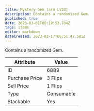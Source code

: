 ```yaml
---
title: Mystery Gem (arm LV23)
description: Contains a randomized Gem.
published: true
date: 2023-03-01T00:19:53.704Z
tags: items
editor: markdown
dateCreated: 2023-02-17T06:51:47.581Z
---
```


Contains a randomized Gem.

|Attribute|Value|
|-|-|
|ID|6889|
|Purchase Price|3 Flips|
|Sell Price|1 Flips|
|Type|Consumable|
|Stackable|Yes|

